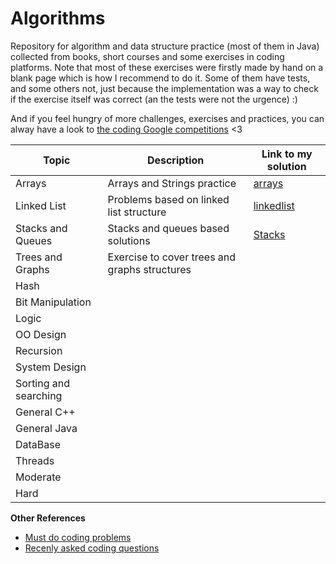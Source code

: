 # Algorithms
Repository for algorithm and data structure practice (most of them in Java) collected from books, short courses and some exercises in coding platforms. Note that most of these exercises were firstly made by hand on a blank page which is how I recommend to do it. Some of them have tests, and some others not, just because the implementation was a way to check if the exercise itself was correct (an the tests were not the urgence) :)

And if you feel hungry of more challenges, exercises and practices, you can alway have a look to [the coding Google competitions](https://codingcompetitions.withgoogle.com) <3

Topic | Description | Link to my solution
--------------- | --------------- | ---------------
Arrays                | Arrays and Strings practice                 |[arrays](https://github.com/Luisa13/Algorithms/tree/main/Algorithms/Arrays)
Linked List           | Problems based on linked list structure     |[linkedlist](https://github.com/Luisa13/Algorithms/tree/main/Algorithms/LinkedList)
Stacks and Queues     | Stacks and queues based solutions             |[Stacks](https://github.com/Luisa13/Algorithms/tree/main/Algorithms/Stacks)
Trees and Graphs      | Exercise to cover trees and graphs structures |[]()
Hash                  |              |[]()
Bit Manipulation      |              |[]()
Logic                 |              |[]()
OO Design             |              |[]()
Recursion             |              |[]()
System Design         |              |[]()
Sorting and searching |              |[]()
General C++           |              |[]()
General Java          |              |[]()
DataBase              |              |[]()
Threads               |              |[]()
Moderate              |              |[]()
Hard                  |              |[]()



**Other References**

* [Must do coding problems](https://www.geeksforgeeks.org/must-do-coding-questions-for-companies-like-amazon-microsoft-adobe/)
* [Recenly asked coding questions](https://www.geeksforgeeks.org/recently-asked-interview-questions-in-product-based-companies/)
